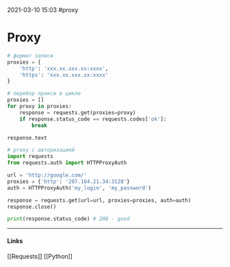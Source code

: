2021-03-10 15:03
#proxy
# Proxy 
```python
# формат записи
proxies = {
    'http': 'xxx.xx.xxx.xx:xxxx',
    'https': 'xxx.xx.xxx.xx:xxxx'
}
```
```python
# перебор прокси в цикле
proxies = []
for proxy in proxies:
    response = requests.get(proxies=proxy)
    if response.status_code == requests.codes['ok']:
        break

response.text
```
```python
# proxy с авторизацией
import requests
from requests.auth import HTTPProxyAuth

url = 'http://google.com/'
proxies = {'http': '207.164.21.34:3128'}
auth = HTTPProxyAuth('my_login', 'my_password')

response = requests.get(url=url, proxies=proxies, auth=auth)
response.close()

print(response.status_code) # 200 - good
```
_____________
#### Links
[[Requests]] [[Python]]